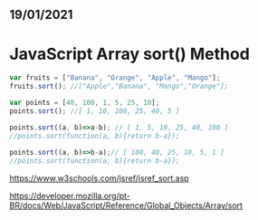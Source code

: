 ## 19/01/2021
# JavaScript Array sort() Method

```javascript
var fruits = ["Banana", "Orange", "Apple", "Mango"];
fruits.sort(); //["Apple","Banana", "Mango","Orange"];

var points = [40, 100, 1, 5, 25, 10];
points.sort(); //[ 1, 10, 100, 25, 40, 5 ]

points.sort((a, b)=>a-b); // [ 1, 5, 10, 25, 40, 100 ]
//points.sort(function(a, b){return b-a});
            
points.sort((a, b)=>b-a);// [ 100, 40, 25, 10, 5, 1 ]
//points.sort(function(a, b){return b-a});
```  
https://www.w3schools.com/jsref/jsref_sort.asp

https://developer.mozilla.org/pt-BR/docs/Web/JavaScript/Reference/Global_Objects/Array/sort

